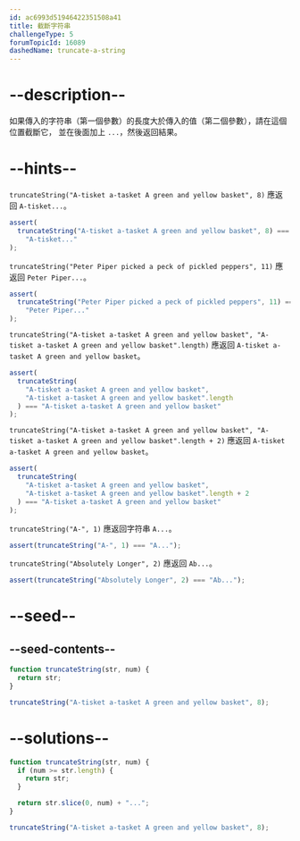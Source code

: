 ```yaml
---
id: ac6993d51946422351508a41
title: 截斷字符串
challengeType: 5
forumTopicId: 16089
dashedName: truncate-a-string
---
```


# --description--

如果傳入的字符串（第一個參數）的長度大於傳入的值（第二個參數），請在這個位置截斷它， 並在後面加上 `...`，然後返回結果。

# --hints--

`truncateString("A-tisket a-tasket A green and yellow basket", 8)` 應返回 `A-tisket...`。

```js
assert(
  truncateString("A-tisket a-tasket A green and yellow basket", 8) ===
    "A-tisket..."
);
```

`truncateString("Peter Piper picked a peck of pickled peppers", 11)` 應返回 `Peter Piper...`。

```js
assert(
  truncateString("Peter Piper picked a peck of pickled peppers", 11) ===
    "Peter Piper..."
);
```

`truncateString("A-tisket a-tasket A green and yellow basket", "A-tisket a-tasket A green and yellow basket".length)` 應返回 `A-tisket a-tasket A green and yellow basket`。

```js
assert(
  truncateString(
    "A-tisket a-tasket A green and yellow basket",
    "A-tisket a-tasket A green and yellow basket".length
  ) === "A-tisket a-tasket A green and yellow basket"
);
```

`truncateString("A-tisket a-tasket A green and yellow basket", "A-tisket a-tasket A green and yellow basket".length + 2)` 應返回 `A-tisket a-tasket A green and yellow basket`。

```js
assert(
  truncateString(
    "A-tisket a-tasket A green and yellow basket",
    "A-tisket a-tasket A green and yellow basket".length + 2
  ) === "A-tisket a-tasket A green and yellow basket"
);
```

`truncateString("A-", 1)` 應返回字符串 `A...`。

```js
assert(truncateString("A-", 1) === "A...");
```

`truncateString("Absolutely Longer", 2)` 應返回 `Ab...`。

```js
assert(truncateString("Absolutely Longer", 2) === "Ab...");
```

# --seed--

## --seed-contents--

```js
function truncateString(str, num) {
  return str;
}

truncateString("A-tisket a-tasket A green and yellow basket", 8);
```

# --solutions--

```js
function truncateString(str, num) {
  if (num >= str.length) {
    return str;
  }

  return str.slice(0, num) + "...";
}

truncateString("A-tisket a-tasket A green and yellow basket", 8);
```
